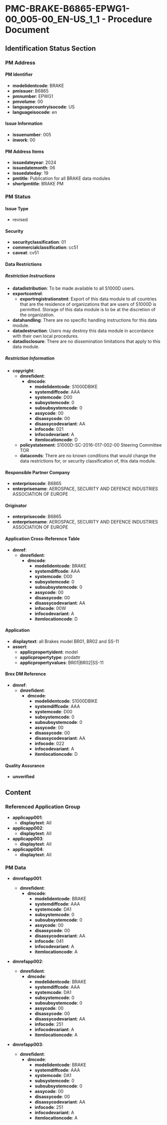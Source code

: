# PMC-BRAKE-B6865-EPWG1-00_005-00_EN-US_1_1 - Procedure Document

## Identification Status Section

### PM Address

#### PM Identifier

*   **modelidentcode**: BRAKE
*   **pmissuer**: B6865
*   **pmnumber**: EPWG1
*   **pmvolume**: 00
*   **languagecountryisocode**: US
*   **languageisocode**: en

#### Issue Information

*   **issuenumber**: 005
*   **inwork**: 00

#### PM Address Items

*   **issuedateyear**: 2024
*   **issuedatemonth**: 06
*   **issuedateday**: 19
*   **pmtitle**: Publication for all BRAKE data modules
*   **shortpmtitle**: BRAKE PM

### PM Status

#### Issue Type

*   revised

#### Security

*   **securityclassification**: 01
*   **commercialclassification**: cc51
*   **caveat**: cv51

#### Data Restrictions

##### Restriction Instructions

*   **datadistribution**: To be made available to all S1000D users.
*   **exportcontrol**:
    *   **exportregistrationstmt**: Export of this data module to all countries that are the residence of organizations that are users of S1000D is permitted. Storage of this data module is to be at the discretion of the organization.
*   **datahandling**: There are no specific handling instructions for this data module.
*   **datadestruction**: Users may destroy this data module in accordance with their own local procedures.
*   **datadisclosure**: There are no dissemination limitations that apply to this data module.

##### Restriction Information

*   **copyright**:
    *   **dmrefident**:
        *   **dmcode**:
            *   **modelidentcode**: S1000DBIKE
            *   **systemdiffcode**: AAA
            *   **systemcode**: D00
            *   **subsystemcode**: 0
            *   **subsubsystemcode**: 0
            *   **assycode**: 00
            *   **disassycode**: 00
            *   **disassycodevariant**: AA
            *   **infocode**: 021
            *   **infocodevariant**: A
            *   **itemlocationcode**: D
    *   **policystatement**: S1000D-SC-2016-017-002-00 Steering Committee TOR
    *   **dataconds**: There are no known conditions that would change the data restrictions for, or security classification of, this data module.

#### Responsible Partner Company

*   **enterprisecode**: B6865
*   **enterprisename**: AEROSPACE, SECURITY AND DEFENCE INDUSTRIES ASSOCIATION OF EUROPE

#### Originator

*   **enterprisecode**: B6865
*   **enterprisename**: AEROSPACE, SECURITY AND DEFENCE INDUSTRIES ASSOCIATION OF EUROPE

#### Application Cross-Reference Table

*   **dmref**:
    *   **dmrefident**:
        *   **dmcode**:
            *   **modelidentcode**: BRAKE
            *   **systemdiffcode**: AAA
            *   **systemcode**: D00
            *   **subsystemcode**: 0
            *   **subsubsystemcode**: 0
            *   **assycode**: 00
            *   **disassycode**: 00
            *   **disassycodevariant**: AA
            *   **infocode**: 00W
            *   **infocodevariant**: A
            *   **itemlocationcode**: D

#### Application

*   **displaytext**: all Brakes model BR01, BR02 and SS-11
*   **assert**:
    *   **applicpropertyident**: model
    *   **applicpropertytype**: prodattr
    *   **applicpropertyvalues**: BR01|BR02|SS-11

#### Brex DM Reference

*   **dmref**:
    *   **dmrefident**:
        *   **dmcode**:
            *   **modelidentcode**: S1000DBIKE
            *   **systemdiffcode**: AAA
            *   **systemcode**: D00
            *   **subsystemcode**: 0
            *   **subsubsystemcode**: 0
            *   **assycode**: 00
            *   **disassycode**: 00
            *   **disassycodevariant**: AA
            *   **infocode**: 022
            *   **infocodevariant**: A
            *   **itemlocationcode**: D

#### Quality Assurance

*   **unverified**

## Content

### Referenced Application Group

*   **applicapp001**:
    *   **displaytext**: All
*   **applicapp002**:
    *   **displaytext**: All
*   **applicapp003**:
    *   **displaytext**: All
*   **applicapp004**:
    *   **displaytext**: All

### PM Data

*   **dmrefapp001**:
    *   **dmrefident**:
        *   **dmcode**:
            *   **modelidentcode**: BRAKE
            *   **systemdiffcode**: AAA
            *   **systemcode**: DA1
            *   **subsystemcode**: 0
            *   **subsubsystemcode**: 0
            *   **assycode**: 00
            *   **disassycode**: 00
            *   **disassycodevariant**: AA
            *   **infocode**: 041
            *   **infocodevariant**: A
            *   **itemlocationcode**: A

*   **dmrefapp002**:
    *   **dmrefident**:
        *   **dmcode**:
            *   **modelidentcode**: BRAKE
            *   **systemdiffcode**: AAA
            *   **systemcode**: DA1
            *   **subsystemcode**: 0
            *   **subsubsystemcode**: 0
            *   **assycode**: 00
            *   **disassycode**: 00
            *   **disassycodevariant**: AA
            *   **infocode**: 251
            *   **infocodevariant**: A
            *   **itemlocationcode**: A

*   **dmrefapp003**:
    *   **dmrefident**:
        *   **dmcode**:
            *   **modelidentcode**: BRAKE
            *   **systemdiffcode**: AAA
            *   **systemcode**: DA1
            *   **subsystemcode**: 0
            *   **subsubsystemcode**: 0
            *   **assycode**: 00
            *   **disassycode**: 00
            *   **disassycodevariant**: AA
            *   **infocode**: 251
            *   **infocodevariant**: A
            *   **itemlocationcode**: A